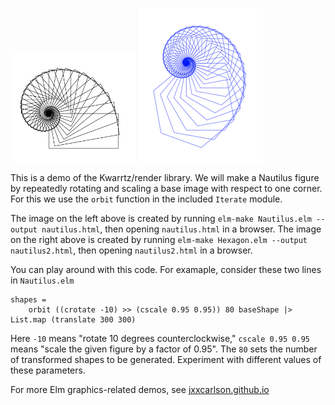 
<img src="nautilus.png" width="200px"> <img src="nautilus_blue3.png">

This is a demo of the Kwarrtz/render library.  We will make a Nautilus figure
by repeatedly rotating and scaling a base image with respect to one corner.
For this we use the `orbit` function in the included `Iterate` module.

The image on the left above is created by running `elm-make Nautilus.elm --output nautilus.html`, then opening `nautilus.html` in a browser.  The image on the right above is created by running `elm-make Hexagon.elm --output nautilus2.html`, then opening `nautilus2.html` in a browser. 

You can play around with this code. For examaple, consider these two lines in `Nautilus.elm`
```
shapes =
    orbit ((crotate -10) >> (cscale 0.95 0.95)) 80 baseShape |> List.map (translate 300 300)
```
Here `-10` means "rotate 10 degrees counterclockwise," `cscale 0.95 0.95` means
"scale the given figure by a factor of 0.95".  The `80` sets the number of transformed
shapes to be generated.  Experiment with different values of these parameters.

For more Elm graphics-related demos, see <a href="http://jxxcarlson.github.io">jxxcarlson.github.io</a>

